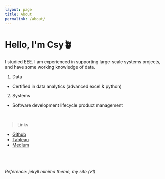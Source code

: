 ```yaml
---
layout: page
title: About
permalink: /about/
---
```


# Hello, I'm Csy🪴
I studied EEE. I am experienced in supporting large-scale systems projects, and have some working knowledge of data.
1. Data
- Certified in data analytics (advanced excel & python)

2. Systems
- Software development lifecycle product management

<br/>

> Links

- [Github](https://github.com/sycsy)
- [Tableau](https://public.tableau.com/app/profile/syvizzes)
- [Medium](https://medium.com/@sycsy)

<br/>
<br/>

###### Reference: jekyll minima theme, my site (v1)
